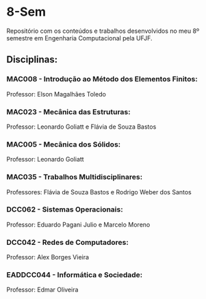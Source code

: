 # 8-Sem
Repositório com os conteúdos e trabalhos desenvolvidos no meu 8º semestre em Engenharia Computacional pela UFJF.

## Disciplinas:

### MAC008 - Introdução ao Método dos Elementos Finitos:
Professor: Elson Magalhães Toledo

### MAC023 - Mecânica das Estruturas:
Professor: Leonardo Goliatt e Flávia de Souza Bastos

### MAC005 - Mecânica dos Sólidos:
Professor: Leonardo Goliatt

### MAC035 - Trabalhos Multidisciplinares:
Professores: Flávia de Souza Bastos e Rodrigo Weber dos Santos

### DCC062 - Sistemas Operacionais:
Professor: Eduardo Pagani Julio e Marcelo Moreno

### DCC042 - Redes de Computadores:
Professor: Alex Borges Vieira

### EADDCC044 - Informática e Sociedade:
Professor: Edmar Oliveira
